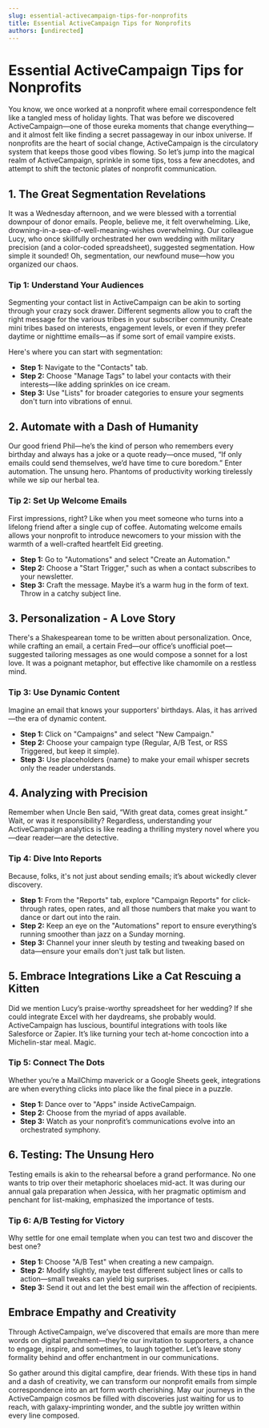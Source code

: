 ```yaml
---
slug: essential-activecampaign-tips-for-nonprofits
title: Essential ActiveCampaign Tips for Nonprofits
authors: [undirected]
---
```



# Essential ActiveCampaign Tips for Nonprofits

You know, we once worked at a nonprofit where email correspondence felt like a tangled mess of holiday lights. That was before we discovered ActiveCampaign—one of those eureka moments that change everything—and it almost felt like finding a secret passageway in our inbox universe. If nonprofits are the heart of social change, ActiveCampaign is the circulatory system that keeps those good vibes flowing. So let’s jump into the magical realm of ActiveCampaign, sprinkle in some tips, toss a few anecdotes, and attempt to shift the tectonic plates of nonprofit communication.

## 1. The Great Segmentation Revelations 

It was a Wednesday afternoon, and we were blessed with a torrential downpour of donor emails. People, believe me, it felt overwhelming. Like, drowning-in-a-sea-of-well-meaning-wishes overwhelming. Our colleague Lucy, who once skillfully orchestrated her own wedding with military precision (and a color-coded spreadsheet), suggested segmentation. How simple it sounded! Oh, segmentation, our newfound muse—how you organized our chaos.

### Tip 1: Understand Your Audiences

Segmenting your contact list in ActiveCampaign can be akin to sorting through your crazy sock drawer. Different segments allow you to craft the right message for the various tribes in your subscriber community. Create mini tribes based on interests, engagement levels, or even if they prefer daytime or nighttime emails—as if some sort of email vampire exists.

Here's where you can start with segmentation:  
- **Step 1:** Navigate to the "Contacts" tab.  
- **Step 2:** Choose "Manage Tags" to label your contacts with their interests—like adding sprinkles on ice cream.  
- **Step 3:** Use "Lists" for broader categories to ensure your segments don't turn into vibrations of ennui.  

## 2. Automate with a Dash of Humanity

Our good friend Phil—he’s the kind of person who remembers every birthday and always has a joke or a quote ready—once mused, “If only emails could send themselves, we’d have time to cure boredom.” Enter automation. The unsung hero. Phantoms of productivity working tirelessly while we sip our herbal tea.

### Tip 2: Set Up Welcome Emails

First impressions, right? Like when you meet someone who turns into a lifelong friend after a single cup of coffee. Automating welcome emails allows your nonprofit to introduce newcomers to your mission with the warmth of a well-crafted heartfelt Eid greeting.

- **Step 1:** Go to "Automations" and select "Create an Automation."  
- **Step 2:** Choose a "Start Trigger," such as when a contact subscribes to your newsletter.  
- **Step 3:** Craft the message. Maybe it’s a warm hug in the form of text. Throw in a catchy subject line.  

## 3. Personalization - A Love Story

There's a Shakespearean tome to be written about personalization. Once, while crafting an email, a certain Fred—our office’s unofficial poet—suggested tailoring messages as one would compose a sonnet for a lost love. It was a poignant metaphor, but effective like chamomile on a restless mind. 

### Tip 3: Use Dynamic Content

Imagine an email that knows your supporters' birthdays. Alas, it has arrived—the era of dynamic content.

- **Step 1:** Click on "Campaigns" and select "New Campaign."  
- **Step 2:** Choose your campaign type (Regular, A/B Test, or RSS Triggered, but keep it simple).  
- **Step 3:** Use placeholders {name} to make your email whisper secrets only the reader understands.   

## 4. Analyzing with Precision 

Remember when Uncle Ben said, “With great data, comes great insight.” Wait, or was it responsibility? Regardless, understanding your ActiveCampaign analytics is like reading a thrilling mystery novel where you—dear reader—are the detective. 

### Tip 4: Dive Into Reports

Because, folks, it's not just about sending emails; it’s about wickedly clever discovery. 

- **Step 1:** From the "Reports" tab, explore "Campaign Reports" for click-through rates, open rates, and all those numbers that make you want to dance or dart out into the rain.  
- **Step 2:** Keep an eye on the "Automations" report to ensure everything’s running smoother than jazz on a Sunday morning.  
- **Step 3:** Channel your inner sleuth by testing and tweaking based on data—ensure your emails don't just talk but listen.

## 5. Embrace Integrations Like a Cat Rescuing a Kitten 

Did we mention Lucy’s praise-worthy spreadsheet for her wedding? If she could integrate Excel with her daydreams, she probably would. ActiveCampaign has luscious, bountiful integrations with tools like Salesforce or Zapier. It’s like turning your tech at-home concoction into a Michelin-star meal. Magic.

### Tip 5: Connect The Dots

Whether you’re a MailChimp maverick or a Google Sheets geek, integrations are when everything clicks into place like the final piece in a puzzle.

- **Step 1:** Dance over to "Apps" inside ActiveCampaign.  
- **Step 2:** Choose from the myriad of apps available.  
- **Step 3:** Watch as your nonprofit’s communications evolve into an orchestrated symphony. 

## 6. Testing: The Unsung Hero

Testing emails is akin to the rehearsal before a grand performance. No one wants to trip over their metaphoric shoelaces mid-act. It was during our annual gala preparation when Jessica, with her pragmatic optimism and penchant for list-making, emphasized the importance of tests.

### Tip 6: A/B Testing for Victory

Why settle for one email template when you can test two and discover the best one?

- **Step 1:** Choose "A/B Test" when creating a new campaign.  
- **Step 2:** Modify slightly, maybe test different subject lines or calls to action—small tweaks can yield big surprises.  
- **Step 3:** Send it out and let the best email win the affection of recipients. 

## Embrace Empathy and Creativity

Through ActiveCampaign, we’ve discovered that emails are more than mere words on digital parchment—they’re our invitation to supporters, a chance to engage, inspire, and sometimes, to laugh together. Let’s leave stony formality behind and offer enchantment in our communications. 

So gather around this digital campfire, dear friends. With these tips in hand and a dash of creativity, we can transform our nonprofit emails from simple correspondence into an art form worth cherishing. May our journeys in the ActiveCampaign cosmos be filled with discoveries just waiting for us to reach, with galaxy-imprinting wonder, and the subtle joy written within every line composed.